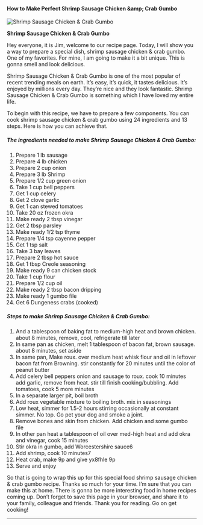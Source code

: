             

#### How to Make Perfect Shrimp Sausage Chicken &amp;amp; Crab Gumbo

![Shrimp Sausage Chicken &amp; Crab Gumbo](https://img-global.cpcdn.com/recipes/0d3fc66318fd61c5/751x532cq70/shrimp-sausage-chicken-crab-gumbo-recipe-main-photo.jpg)

**Shrimp Sausage Chicken &amp; Crab Gumbo**

Hey everyone, it is Jim, welcome to our recipe page. Today, I will show you a way to prepare a special dish, shrimp sausage chicken & crab gumbo. One of my favorites. For mine, I am going to make it a bit unique. This is gonna smell and look delicious.

Shrimp Sausage Chicken & Crab Gumbo is one of the most popular of recent trending meals on earth. It’s easy, it’s quick, it tastes delicious. It’s enjoyed by millions every day. They’re nice and they look fantastic. Shrimp Sausage Chicken & Crab Gumbo is something which I have loved my entire life.

To begin with this recipe, we have to prepare a few components. You can cook shrimp sausage chicken & crab gumbo using 24 ingredients and 13 steps. Here is how you can achieve that.

##### The ingredients needed to make Shrimp Sausage Chicken & Crab Gumbo:

1.  Prepare 1 lb sausage
2.  Prepare 4 lb chicken
3.  Prepare 2 cup onion
4.  Prepare 3 lb Shrimp
5.  Prepare 1/2 cup green onion
6.  Take 1 cup bell peppers
7.  Get 1 cup celery
8.  Get 2 clove garlic
9.  Get 1 can stewed tomatoes
10.  Take 20 oz frozen okra
11.  Make ready 2 tbsp vinegar
12.  Get 2 tbsp parsley
13.  Make ready 1/2 tsp thyme
14.  Prepare 1/4 tsp cayenne pepper
15.  Get 1 tsp salt
16.  Take 3 bay leaves
17.  Prepare 2 tbsp hot sauce
18.  Get 1 tbsp Creole seasoning
19.  Make ready 9 can chicken stock
20.  Take 1 cup flour
21.  Prepare 1/2 cup oil
22.  Make ready 2 tbsp bacon dripping
23.  Make ready 1 gumbo file
24.  Get 6 Dungeness crabs (cooked)

##### Steps to make Shrimp Sausage Chicken & Crab Gumbo:

1.  And a tablespoon of baking fat to medium-high heat and brown chicken. about 8 minutes, remove, cool, refrigerate till later
2.  In same pan as chicken, melt 1 tablespoon of bacon fat, brown sausage. about 8 minutes, set aside
3.  In same pan, Make roux. over medium heat whisk flour and oil in leftover bacon fat from Browning. stir constantly for 20 minutes until the color of peanut butter
4.  Add celery bell peppers onion and sausage to roux. cook 10 minutes add garlic, remove from heat. stir till finish cooking/bubbling. Add tomatoes, cook 5 more minutes
5.  In a separate larger pit, boil broth
6.  Add roux vegetable mixture to boiling broth. mix in seasonings
7.  Low heat, simmer for 1.5-2 hours stirring occasionally at constant simmer. No top. Go pet your dog and smoke a joint.
8.  Remove bones and skin from chicken. Add chicken and some gumbo file
9.  In other pan heat a tablespoon of oil over med-high heat and add okra and vinegar, cook 15 minutes
10.  Stir okra in gumbo, add Worcestershire sauce6
11.  Add shrimp, cook 10 minutes7
12.  Heat crab, make 9p and give yx8fhle 9p
13.  Serve and enjoy

So that is going to wrap this up for this special food shrimp sausage chicken & crab gumbo recipe. Thanks so much for your time. I’m sure that you can make this at home. There is gonna be more interesting food in home recipes coming up. Don’t forget to save this page in your browser, and share it to your family, colleague and friends. Thank you for reading. Go on get cooking!

* * *